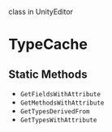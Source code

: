 class in UnityEditor
# TypeCache

## Static Methods
- `GetFieldsWithAttribute`
- `GetMethodsWithAttribute`
- `GetTypesDerivedFrom`
- `GetTypesWithAttribute`
